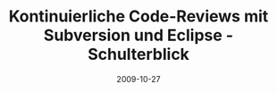 ---
abstract: ''
authors:
- Mario Bernhart
- Christoph Mayerhofer
- Thomas Grechenig
date: '2009-10-27'
featured: false
links:
- name: Publik
  url: https://publik.tuwien.ac.at/showentry.php?ID=183784&lang=2
publication: 'Talk: SubConf & CMConf 2009, München, Deutschland; 10-27-2009 - 10-29-2009'
publication_types:
- '3'
publishDate: '2009-10-27'
title: Kontinuierliche Code-Reviews mit Subversion und Eclipse - Schulterblick
url_pdf: ''
---